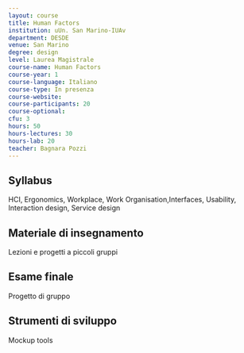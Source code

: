 ```yaml
---
layout: course
title: Human Factors
institution: uUn. San Marino-IUAv
department: DESDE
venue: San Marino
degree: design
level: Laurea Magistrale
course-name: Human Factors
course-year: 1
course-language: Italiano
course-type: In presenza
course-website: 
course-participants: 20
course-optional: 
cfu: 3
hours: 50
hours-lectures: 30
hours-lab: 20
teacher: Bagnara Pozzi
---
```



 ## Syllabus 
HCI, Ergonomics, Workplace, Work Organisation,Interfaces, Usability, Interaction design, Service design

 ## Materiale di insegnamento 
Lezioni e progetti a piccoli gruppi

 ## Esame finale 
Progetto di gruppo

 ## Strumenti di sviluppo 
Mockup tools
